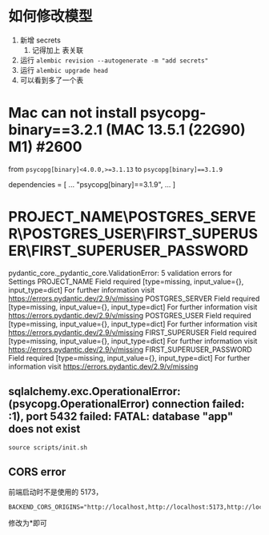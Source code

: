 # 如何修改模型

1. 新增 secrets 
   1. 记得加上 表关联
2. 运行 `alembic revision --autogenerate -m "add secrets"`
3. 运行 `alembic upgrade head`
4. 可以看到多了一个表





# Mac can not install psycopg-binary==3.2.1 (MAC 13.5.1 (22G90) M1) #2600

from `psycopg[binary]<4.0.0,>=3.1.13` to `psycopg[binary]==3.1.9`

dependencies = [
    ...
    "psycopg[binary]==3.1.9",
    ...
]


# PROJECT_NAME\POSTGRES_SERVER\POSTGRES_USER\FIRST_SUPERUSER\FIRST_SUPERUSER_PASSWORD
pydantic_core._pydantic_core.ValidationError: 5 validation errors for Settings
PROJECT_NAME
  Field required [type=missing, input_value={}, input_type=dict]
    For further information visit https://errors.pydantic.dev/2.9/v/missing
POSTGRES_SERVER
  Field required [type=missing, input_value={}, input_type=dict]
    For further information visit https://errors.pydantic.dev/2.9/v/missing
POSTGRES_USER
  Field required [type=missing, input_value={}, input_type=dict]
    For further information visit https://errors.pydantic.dev/2.9/v/missing
FIRST_SUPERUSER
  Field required [type=missing, input_value={}, input_type=dict]
    For further information visit https://errors.pydantic.dev/2.9/v/missing
FIRST_SUPERUSER_PASSWORD
  Field required [type=missing, input_value={}, input_type=dict]
    For further information visit https://errors.pydantic.dev/2.9/v/missing

## sqlalchemy.exc.OperationalError: (psycopg.OperationalError) connection failed: :1), port 5432 failed: FATAL:  database "app" does not exist

```
source scripts/init.sh
```


## CORS error

前端启动时不是使用的 5173，
```
BACKEND_CORS_ORIGINS="http://localhost,http://localhost:5173,http://localhost:5174,https://localhost,https://localhost:5173,http://localhost.tiangolo.com"
```

修改为*即可